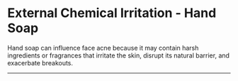 # External Chemical Irritation - Hand Soap

Hand soap can influence face acne because it may contain harsh ingredients or fragrances that irritate the skin, disrupt its natural barrier, and exacerbate breakouts.

---

